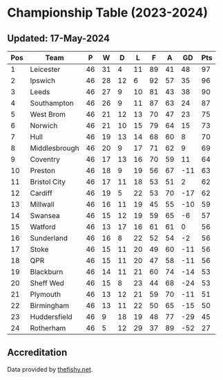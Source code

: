 # Championship Table (2023-2024)
## Updated: 17-May-2024

| Pos | Team | P | W | D | L | F | A | GD | Pts |
| --- | --- | --- | --- | --- | --- | --- | --- | --- | --- |
| 1 | Leicester | 46 | 31 | 4 | 11 | 89 | 41 | 48 | 97 |
| 2 | Ipswich | 46 | 28 | 12 | 6 | 92 | 57 | 35 | 96 |
| 3 | Leeds | 46 | 27 | 9 | 10 | 81 | 43 | 38 | 90 |
| 4 | Southampton | 46 | 26 | 9 | 11 | 87 | 63 | 24 | 87 |
| 5 | West Brom | 46 | 21 | 12 | 13 | 70 | 47 | 23 | 75 |
| 6 | Norwich | 46 | 21 | 10 | 15 | 79 | 64 | 15 | 73 |
| 7 | Hull | 46 | 19 | 13 | 14 | 68 | 60 | 8 | 70 |
| 8 | Middlesbrough | 46 | 20 | 9 | 17 | 71 | 62 | 9 | 69 |
| 9 | Coventry | 46 | 17 | 13 | 16 | 70 | 59 | 11 | 64 |
| 10 | Preston | 46 | 18 | 9 | 19 | 56 | 67 | -11 | 63 |
| 11 | Bristol City | 46 | 17 | 11 | 18 | 53 | 51 | 2 | 62 |
| 12 | Cardiff | 46 | 19 | 5 | 22 | 53 | 70 | -17 | 62 |
| 13 | Millwall | 46 | 16 | 11 | 19 | 45 | 55 | -10 | 59 |
| 14 | Swansea | 46 | 15 | 12 | 19 | 59 | 65 | -6 | 57 |
| 15 | Watford | 46 | 13 | 17 | 16 | 61 | 61 | 0 | 56 |
| 16 | Sunderland | 46 | 16 | 8 | 22 | 52 | 54 | -2 | 56 |
| 17 | Stoke | 46 | 15 | 11 | 20 | 49 | 60 | -11 | 56 |
| 18 | QPR | 46 | 15 | 11 | 20 | 47 | 58 | -11 | 56 |
| 19 | Blackburn | 46 | 14 | 11 | 21 | 60 | 74 | -14 | 53 |
| 20 | Sheff Wed | 46 | 15 | 8 | 23 | 44 | 68 | -24 | 53 |
| 21 | Plymouth | 46 | 13 | 12 | 21 | 59 | 70 | -11 | 51 |
| 22 | Birmingham | 46 | 13 | 11 | 22 | 50 | 65 | -15 | 50 |
| 23 | Huddersfield | 46 | 9 | 18 | 19 | 48 | 77 | -29 | 45 |
| 24 | Rotherham | 46 | 5 | 12 | 29 | 37 | 89 | -52 | 27 |

## Accreditation 

Data provided by [thefishy.net](https://www.thefishy.net/).